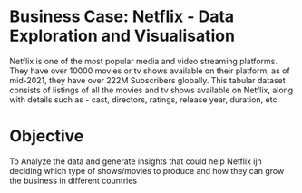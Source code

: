 # Business Case: Netflix - Data Exploration and Visualisation

Netflix is one of the most popular media and video streaming platforms. They have over 10000 movies or tv shows available on their platform, as of mid-2021, they have over 222M Subscribers globally. This tabular dataset consists of listings of all the movies and tv shows available on Netflix, along with details such as - cast, directors, ratings, release year, duration, etc.
# Objective
To Analyze the data and generate insights that could help Netflix ijn deciding which type of shows/movies to produce and how they can grow the business in different countries
